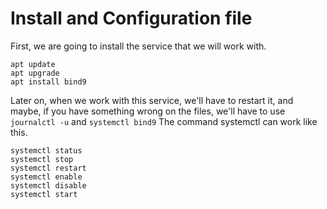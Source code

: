 # Install and Configuration file
First, we are going to install the service that we will work with.
```
apt update
apt upgrade
apt install bind9
```
Later on, when we work with this service, we'll have to restart it, and maybe, if you have something wrong on the files, we'll have to use ```journalctl -u``` and ```systemctl bind9```
The command systemctl can work like this.
```
systemctl status
systemctl stop
systemctl restart
systemctl enable
systemctl disable
systemctl start
```
